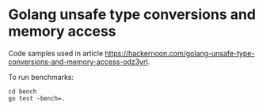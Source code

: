 # Golang unsafe type conversions and memory access
Code samples used in article https://hackernoon.com/golang-unsafe-type-conversions-and-memory-access-odz3yrl.

To run benchmarks:
```
cd bench
go test -bench=.
```
